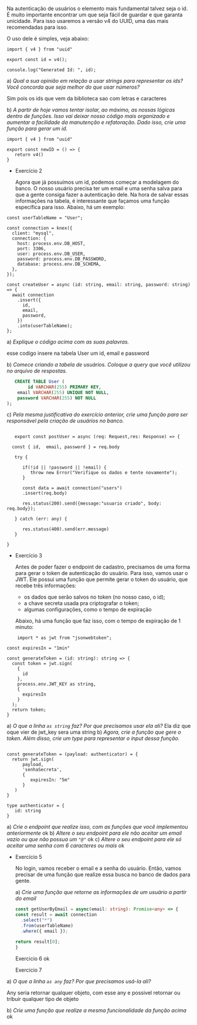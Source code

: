 Na autenticação de usuários o elemento mais fundamental talvez seja o id. É muito importante encontrar um que seja fácil de guardar e que garanta unicidade. Para isso usaremos a versão v4 do UUID, uma das mais recomendadas para isso. 

O uso dele é simples, veja abaixo:

```tsx
import { v4 } from "uuid"

export const id = v4();

console.log("Generated Id: ", id);
```

a) *Qual a sua opinião em relação a usar strings para representar os ids? Você concorda que seja melhor do que usar números?*

Sim pois os ids que vem da biblioteca sao com letras e caracteres

b) *A partir de hoje vamos tentar isolar, ao máximo, as nossas lógicas dentro de funções. Isso vai deixar nosso código mais organizado e aumentar a facilidade da manutenção e refatoração. Dado isso, crie uma função para gerar um id.*

```tsx
import { v4 } from "uuid"

export const newID = () => {
   return v4()
}

```







- Exercício 2
    
    Agora que já possuímos um id, podemos começar a modelagem do banco. O nosso usuário precisa ter um email e uma senha salva para que a gente consiga fazer a autenticação dele. 
    Na hora de salvar essas informações na tabela, é interessante que façamos uma função específica para isso. Abaixo, há um exemplo:

```tsx
const userTableName = "User";

const connection = knex({
  client: "mysql",
  connection: {
    host: process.env.DB_HOST,
    port: 3306,
    user: process.env.DB_USER,
    password: process.env.DB_PASSWORD,
    database: process.env.DB_SCHEMA,
  },
});

const createUser = async (id: string, email: string, password: string) => {
  await connection
    .insert({
      id,
      email,
      password,
    })
    .into(userTableName);
};
```
a) *Explique o código acima com as suas palavras.*

   esse codigo insere na tabela User um id, email e password 

b) *Comece criando a tabela de usuários. Coloque a query que você utilizou no arquivo de respostas.*
```sql
   CREATE TABLE User (
		id VARCHAR(255) PRIMARY KEY,
    email VARCHAR(255) UNIQUE NOT NULL,
    password VARCHAR(255) NOT NULL
);
```

c) *Pela mesma justificativa do exercício anterior, crie uma função para ser responsável pela criação de usuários no banco.*

```tsx

   export const postUser = async (req: Request,res: Response) => {

  const { id,  email, password } = req.body

   try {

      if(!id || !password || !email) {
         throw new Error("Verifique os dados e tente novamente");
      }

      const data = await connection("users")
      .insert(req.body)

      res.status(200).send({message:"usuario criado", body: req.body});

   } catch (err: any) {

      res.status(400).send(err.message)
   }

}

```

- Exercício 3
    
    Antes de poder fazer o endpoint de cadastro, precisamos de uma forma para gerar o token de autenticação do usuário. Para isso, vamos usar o JWT. Ele possui uma função que permite gerar o token do usuário, que recebe três informações:
    
    - os dados que serão salvos no token (no nosso caso, o id);
    - a chave secreta usada pra criptografar o token;
    - algumas configurações, como o tempo de expiração


    Abaixo, há uma função que faz isso, com o tempo de expiração de 1 minuto:

```tsx
    import * as jwt from "jsonwebtoken";

const expiresIn = "1min"

const generateToken = (id: string): string => {
  const token = jwt.sign(
    {
      id
    },
    process.env.JWT_KEY as string,
    {
      expiresIn
    }
  );
  return token;
}
```

a) *O que a linha `as string` faz? Por que precisamos usar ela ali?*
   Ela diz que oque vier de jwt_key sera uma string
b) *Agora, crie a função que gere o token. Além disso, crie um type  para representar o input dessa função.*
   ```tsx
   
   const generateToken = (payload: authenticator) = {
     return jwt.sign(
         payload,
         'senhaSecreta',
         {
            expiresIn: "5m"
         }
      )
   }
   
   type authenticator = {
      id: string
   }
   ```

a) *Crie o endpoint que realize isso, com as funções que você implementou anteriormente*
   ok
b) *Altere o seu endpoint para ele não aceitar um email vazio ou que não possua um `"@"`*
   ok
c) *Altere o seu endpoint para ele só aceitar uma senha com 6 caracteres ou mais*
   ok


- Exercício 5
    
    No login, vamos receber o email e a senha do usuário. Então, vamos precisar de uma função que realize essa busca no banco de dados para gente. 
    
    a) *Crie uma função que retorne as informações de um usuário a partir do email*

   ```ts
   const getUserByEmail = async(email: string): Promise<any> => {
   const result = await connection
     .select("*")
     .from(userTableName)
     .where({ email });

   return result[0];
  }
   ```

   Exercicio 6 ok 


   Exercicio 7 

a) *O que a linha `as any` faz? Por que precisamos usá-la ali?*

   Any seria retornar qualquer objeto, com esse any e possivel retornar ou tribuir 
   qualquer tipo de objeto

b) *Crie uma função que realize a mesma funcionalidade da função acima*
ok





   



